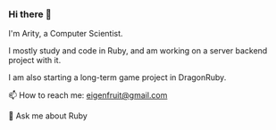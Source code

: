 ### Hi there 👋

I'm Arity, a Computer Scientist.

I mostly study and code in Ruby, and am working on a server backend project with it.

I am also starting a long-term game project in DragonRuby.

📫 How to reach me: eigenfruit@gmail.com

💬 Ask me about Ruby
<!--
**ZeroPivot/ZeroPivot** is a ✨ _special_ ✨ repository because its `README.md` (this file) appears on your GitHub profile.

Here are some ideas to get you started:

- 🔭 I’m currently working on ...
- 🌱 I’m currently learning ...
- 👯 I’m looking to collaborate on ...
- 🤔 I’m looking for help with ...
- 💬 Ask me about ...
- 📫 How to reach me: ...
- 😄 Pronouns: ...
- ⚡ Fun fact: ...
-->
